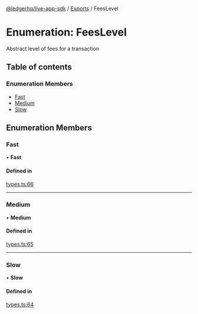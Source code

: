 [@ledgerhq/live-app-sdk](../README.md) / [Exports](../modules.md) / FeesLevel

# Enumeration: FeesLevel

Abstract level of fees for a transaction

## Table of contents

### Enumeration Members

- [Fast](FeesLevel.md#fast)
- [Medium](FeesLevel.md#medium)
- [Slow](FeesLevel.md#slow)

## Enumeration Members

### Fast

• **Fast**

#### Defined in

[types.ts:66](https://github.com/LedgerHQ/live-app-sdk/blob/main/src/types.ts#L66)

___

### Medium

• **Medium**

#### Defined in

[types.ts:65](https://github.com/LedgerHQ/live-app-sdk/blob/main/src/types.ts#L65)

___

### Slow

• **Slow**

#### Defined in

[types.ts:64](https://github.com/LedgerHQ/live-app-sdk/blob/main/src/types.ts#L64)
